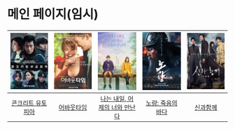 # 메인 페이지(임시)

|![콘크리트 유토피아](src/콘크리트.jpg)|![어바웃타임](src/어바웃.jpg)|![나는 내일, 어제의 너와 만난다](src/ljh_picture.jpg)|![노량: 죽음의 바다](src/노량.jpg)|![신과함께: 죄와 벌](src/신과함께.jpg)|  
|:---:|:---:|:---:|:---:|:---:|  
|[콘크리트 유토피아](movie/su.md)|[어바웃타임](movie/smw.md)|[나는 내일, 어제의 너와 만난다](movie/ljh.md)|[노량: 죽음의 바다](kms.md)|[신과함께](movie/lss.md)|  
